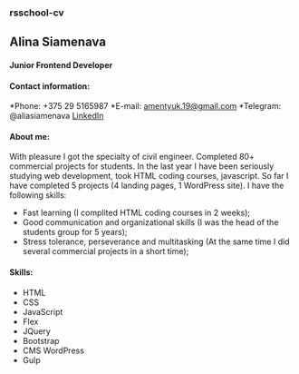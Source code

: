 ### rsschool-cv

## Alina Siamenava

#### Junior Frontend Developer

#### Contact information:
*Phone: +375 29 5165987
*E-mail: amentyuk.19@gmail.com
*Telegram: @aliasiamenava
[LinkedIn](https://www.linkedin.com/in/alina-siamenava-450a84218)

#### About me:

With pleasure I got the specialty of civil engineer. Completed 80+ commercial projects for students.
In the last year I have been seriously studying web development, took HTML coding courses, javascript.
So far I have completed 5 projects (4 landing pages, 1 WordPress site).
I have the following skills:
- Fast learning (I complited HTML coding courses in 2 weeks);
- Good communication and organizational skills (I was the head of the students group for 5 years);
- Stress tolerance, perseverance and multitasking (At the same time I did several commercial projects in a short time);

#### Skills:
* HTML
* CSS
* JavaScript
* Flex
* JQuery
* Bootstrap
* CMS WordPress
* Gulp 

